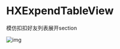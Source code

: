 # HXExpendTableView

模仿扣扣好友列表展开section

 ![img](https://github.com/zengweizhen/HXExpendTableView/blob/master/ExpandedTableView/Resoure/readme.gif)

